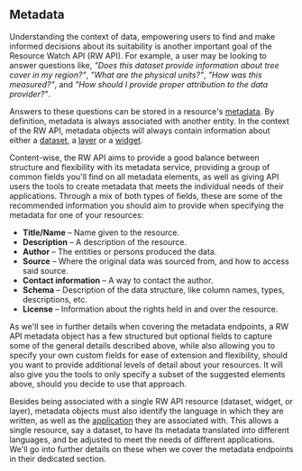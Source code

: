## Metadata

Understanding the context of data, empowering users to find and make informed decisions about its suitability is another important goal of the Resource Watch API (RW API). For example, a user may be looking to answer questions like, *"Does this dataset provide information about tree cover in my region?"*, *"What are the physical units?"*, *"How was this measured?"*, and *"How should I provide proper attribution to the data provider?"*.

Answers to these questions can be stored in a resource's [metadata](https://guides.ucf.edu/metadata/intrometadata). By definition, metadata is always associated with another entity. In the context of the RW API, metadata objects will always contain information about either a [dataset](https://resource-watch.github.io/doc-api/index-rw.html#dataset), a [layer](https://resource-watch.github.io/doc-api/index-rw.html#layer) or a [widget](https://resource-watch.github.io/doc-api/index-rw.html#widget).

Content-wise, the RW API aims to provide a good balance between structure and flexibility with its metadata service, providing a group of common fields you'll find on all metadata elements, as well as giving API users the tools to create metadata that meets the individual needs of their applications. Through a mix of both types of fields, these are some of the recommended information you should aim to provide when specifying the metadata for one of your resources:

- **Title/Name** – Name given to the resource.
- **Description** – A description of the resource.
- **Author** – The entities or persons produced the data.
- **Source** – Where the original data was sourced from, and how to access said source.
- **Contact information** – A way to contact the author.
- **Schema** – Description of the data structure, like column names, types, descriptions, etc.
- **License** – Information about the rights held in and over the resource.

As we'll see in further details when covering the metadata endpoints, a RW API metadata object has a few structured but optional fields to capture some of the general details described above, while also allowing you to specify your own custom fields for ease of extension and flexibility, should you want to provide additional levels of detail about your resources. It will also give you the tools to only specify a subset of the suggested elements above, should you decide to use that approach.

Besides being associated with a single RW API resource (dataset, widget, or layer), metadata objects must also identify the language in which they are written, as well as the [application](https://resource-watch.github.io/doc-api/index-rw.html#applications) they are associated with. This allows a single resource, say a dataset, to have its metadata translated into different languages, and be adjusted to meet the needs of different applications. We'll go into further details on these when we cover the metadata endpoints in their dedicated section.

